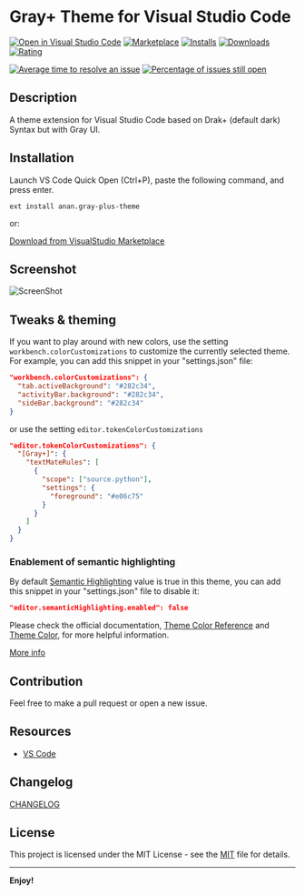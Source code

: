 # Gray+ Theme for Visual Studio Code
[![Open in Visual Studio Code](https://open.vscode.dev/badges/open-in-vscode.svg)](https://open.vscode.dev/mohamed3nan/gray-plus-theme)
[![Marketplace](https://vsmarketplacebadge.apphb.com/version/Anan.gray-plus-theme.svg)](https://vsmarketplacebadge.apphb.com/version/Anan.gray-plus-theme.svg)
[![Installs](https://vsmarketplacebadge.apphb.com/installs-short/Anan.gray-plus-theme.svg)](https://vsmarketplacebadge.apphb.com/installs-short/Anan.gray-plus-theme.svg)
[![Downloads](https://vsmarketplacebadge.apphb.com/downloads-short/Anan.gray-plus-theme.svg)](https://vsmarketplacebadge.apphb.com/downloads-short/Anan.gray-plus-theme.svg)
[![Rating](https://vsmarketplacebadge.apphb.com/rating-star/Anan.gray-plus-theme.svg)](https://vsmarketplacebadge.apphb.com/rating-star/Anan.gray-plus-theme.svg)

[![Average time to resolve an issue](https://isitmaintained.com/badge/resolution/mohamed3nan/Gray-Plus-Theme.svg)](http://isitmaintained.com/project/mohamed3nan/gray-plus-theme "Average time to resolve an issue")
[![Percentage of issues still open](https://isitmaintained.com/badge/open/mohamed3nan/Gray-Plus-Theme.svg)](http://isitmaintained.com/project/mohamed3nan/gray-plus-theme "Percentage of issues still open")


## Description
A theme extension for Visual Studio Code based on Drak+ (default dark) Syntax but with Gray UI.

## Installation
Launch VS Code Quick Open (Ctrl+P), paste the following command, and press enter.

```ext install anan.gray-plus-theme```

or:

[Download from VisualStudio Marketplace](https://marketplace.visualstudio.com/items?itemName=Anan.gray-plus-theme)

## Screenshot
![ScreenShot](screenshots/terminal.png)

## Tweaks & theming
If you want to play around with new colors, use the setting
`workbench.colorCustomizations` to customize the currently selected theme. For
example, you can add this snippet in your "settings.json" file:

```json
"workbench.colorCustomizations": {
  "tab.activeBackground": "#282c34",
  "activityBar.background": "#282c34",
  "sideBar.background": "#282c34"
}
```

or use the setting `editor.tokenColorCustomizations`

```json
"editor.tokenColorCustomizations": {
  "[Gray+]": {
    "textMateRules": [
      {
        "scope": ["source.python"],
        "settings": {
          "foreground": "#e06c75"
        }
      }
    ]
  }
}
```
### Enablement of semantic highlighting
By default [Semantic Highlighting](https://code.visualstudio.com/api/language-extensions/semantic-highlight-guide#enablement-of-semantic-highlighting) value is true in this theme, you can add this snippet in your "settings.json" file to disable it:
```json
"editor.semanticHighlighting.enabled": false
```

Please check the official documentation,
[Theme Color Reference](https://code.visualstudio.com/docs/getstarted/theme-color-reference) and
[Theme Color](https://code.visualstudio.com/docs/getstarted/themes), for more helpful information.

[More info](https://code.visualstudio.com/updates/v1_15#_user-definable-syntax-highlighting-colors)


## Contribution
Feel free to make a pull request or open a new issue.


## Resources
- [VS Code](https://github.com/microsoft/vscode/tree/main/extensions/theme-defaults/themes)


## Changelog
[CHANGELOG](CHANGELOG.md)


## License
This project is licensed under the MIT License - see the
[MIT](LICENSE.txt) file for details.


---

**Enjoy!**
